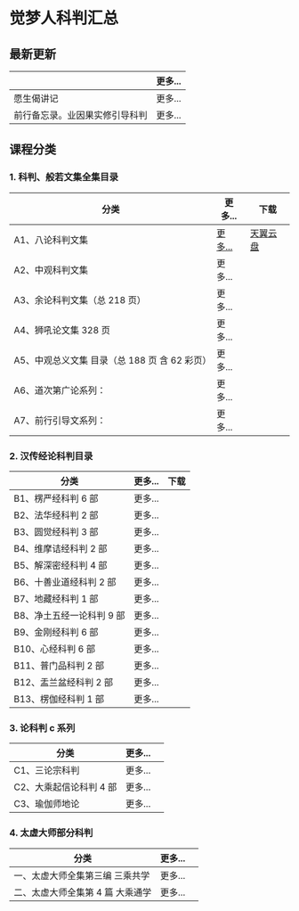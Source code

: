 # 觉梦人科判汇总 

## 最新更新

|    | 更多...  |
|---------|---|
| 愿生偈讲记     | 更多...  |
| 前行备忘录。业因果实修引导科判  | 更多...  |

## 课程分类

### 1. 科判、般若文集全集目录

|分类|更多...|下载|
|---------|---|---|
|A1、八论科判文集 | [更多...](a1.md)|[天翼云盘](https://cloud189-xizang-person.oos-xzls.ctyunapi.cn/7dcd8e03-e1c9-4b21-a552-4a2df1bd41ef.zip)|
|A2、中观科判文集|更多...||
|A3、余论科判文集（总 218 页） |更多...||
|A4、狮吼论文集 328 页|更多...||
|A5、中观总义文集 目录（总 188 页 含 62 彩页）|更多...||
|A6、道次第广论系列：|更多...||
|A7、前行引导文系列：| 更多...||


### 2. 汉传经论科判目录

|分类|更多...|下载|
|---------|---|---|
|B1、楞严经科判 6 部| 更多...||
|B2、法华经科判 2 部| 更多...||
|B3、圆觉经科判 3 部| 更多...||
|B4、维摩诘经科判 2 部| 更多...||
|B5、解深密经科判 4 部| 更多...||
|B6、十善业道经科判 2 部| 更多...||
|B7、地藏经科判 1 部| 更多...||
|B8、净土五经一论科判 9 部| 更多...||
|B9、金刚经科判 6 部| 更多...||
|B10、心经科判 6 部| 更多...||
|B11、普门品科判 2 部| 更多...||
|B12、盂兰盆经科判 2 部| 更多...||
|B13、楞伽经科判 1 部| 更多...||

### 3. 论科判 c 系列 

|分类|更多...||
|---------|---|---|
|C1、三论宗科判| 更多...||
|C2、大乘起信论科判 4 部| 更多...||
|C3、瑜伽师地论 | 更多...||

### 4. 太虚大师部分科判

|分类|更多...||
|---------|---|---|
|一、太虚大师全集第三编 三乘共学 | 更多...||
|二、太虚大师全集第 4 篇 大乘通学 | 更多...||
